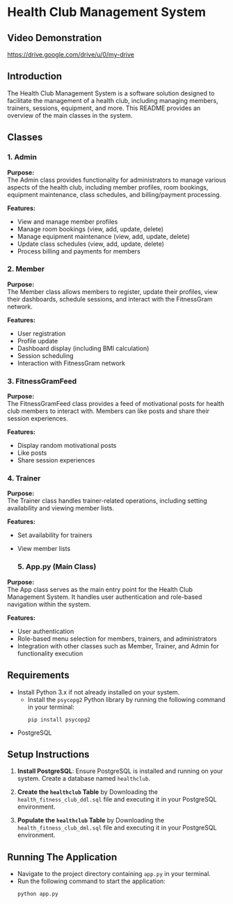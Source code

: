 # Health Club Management System

## Video Demonstration
https://drive.google.com/drive/u/0/my-drive

## Introduction
The Health Club Management System is a software solution designed to facilitate the management of a health club, including managing members, trainers, sessions, equipment, and more. This README provides an overview of the main classes in the system.

## Classes

### 1. Admin

**Purpose:**  
The Admin class provides functionality for administrators to manage various aspects of the health club, including member profiles, room bookings, equipment maintenance, class schedules, and billing/payment processing.

**Features:**
- View and manage member profiles
- Manage room bookings (view, add, update, delete)
- Manage equipment maintenance (view, add, update, delete)
- Update class schedules (view, add, update, delete)
- Process billing and payments for members

### 2. Member

**Purpose:**  
The Member class allows members to register, update their profiles, view their dashboards, schedule sessions, and interact with the FitnessGram network.

**Features:**
- User registration
- Profile update
- Dashboard display (including BMI calculation)
- Session scheduling
- Interaction with FitnessGram network

### 3. FitnessGramFeed

**Purpose:**  
The FitnessGramFeed class provides a feed of motivational posts for health club members to interact with. Members can like posts and share their session experiences.

**Features:**
- Display random motivational posts
- Like posts
- Share session experiences

### 4. Trainer

**Purpose:**  
The Trainer class handles trainer-related operations, including setting availability and viewing member lists.

**Features:**
- Set availability for trainers
- View member lists

  ### 5. App.py (Main Class)

**Purpose:**  
The App class serves as the main entry point for the Health Club Management System. It handles user authentication and role-based navigation within the system.

**Features:**
- User authentication
- Role-based menu selection for members, trainers, and administrators
- Integration with other classes such as Member, Trainer, and Admin for functionality execution


## Requirements
 - Install Python 3.x if not already installed on your system.
   - Install the `psycopg2` Python library by running the following command in your terminal:
     ```
     pip install psycopg2
     ```
  - PostgreSQL

## Setup Instructions
1. **Install PostgreSQL**: Ensure PostgreSQL is installed and running on your system. Create a database named `healthclub`.

2. **Create the `healthclub` Table** by Downloading the `health_fitness_club_ddl.sql` file and executing it in your PostgreSQL environment. 

3. **Populate the `healthclub` Table** by Downloading the `health_fitness_club_dml.sql` file and executing it in your PostgreSQL environment. 

## Running The Application
   - Navigate to the project directory containing `app.py` in your terminal.
   - Run the following command to start the application:
     ```
     python app.py
     ```

